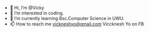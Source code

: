- 👋 Hi, I’m @Vicky
- 👀 I’m interested in coding.
- 🌱 I’m currently learning Bsc.Computer Science in UWU.
- 📫 How to reach me 
              vickneshyo@gmail.com
              Viccknesh Yo on FB

<!---
Vicky18005/Vicky18005 is a ✨ special ✨ repository because its `README.md` (this file) appears on your GitHub profile.
You can click the Preview link to take a look at your changes.
--->
